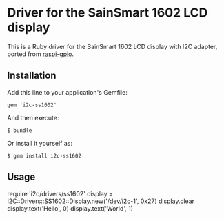 # Driver for the SainSmart 1602 LCD display

This is a Ruby driver for the SainSmart 1602 LCD display with I2C adapter, ported from [raspi-gpio](https://github.com/paulbarber/raspi-gpio/blob/master/lcd_display.py).

## Installation

Add this line to your application's Gemfile:

    gem 'i2c-ss1602'

And then execute:

    $ bundle

Or install it yourself as:

    $ gem install i2c-ss1602

## Usage

  require 'i2c/drivers/ss1602'
  display = I2C::Drivers::SS1602::Display.new('/dev/i2c-1', 0x27)
  display.clear
  display.text('Hello', 0)
  display.text('World', 1)
